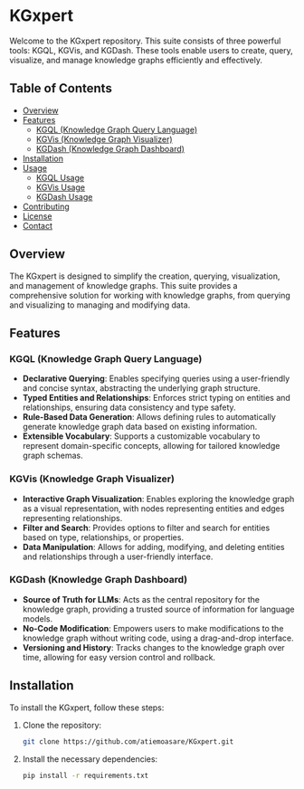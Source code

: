 # KGxpert

Welcome to the KGxpert repository. This suite consists of three powerful tools: KGQL, KGVis, and KGDash. These tools enable users to create, query, visualize, and manage knowledge graphs efficiently and effectively.

## Table of Contents
- [Overview](#overview)
- [Features](#features)
  - [KGQL (Knowledge Graph Query Language)](#kgql-knowledge-graph-query-language)
  - [KGVis (Knowledge Graph Visualizer)](#kgvis-knowledge-graph-visualizer)
  - [KGDash (Knowledge Graph Dashboard)](#kgdash-knowledge-graph-dashboard)
- [Installation](#installation)
- [Usage](#usage)
  - [KGQL Usage](#kgql-usage)
  - [KGVis Usage](#kgvis-usage)
  - [KGDash Usage](#kgdash-usage)
- [Contributing](#contributing)
- [License](#license)
- [Contact](#contact)

## Overview

The KGxpert is designed to simplify the creation, querying, visualization, and management of knowledge graphs. This suite provides a comprehensive solution for working with knowledge graphs, from querying and visualizing to managing and modifying data.

## Features

### KGQL (Knowledge Graph Query Language)
- **Declarative Querying**: Enables specifying queries using a user-friendly and concise syntax, abstracting the underlying graph structure.
- **Typed Entities and Relationships**: Enforces strict typing on entities and relationships, ensuring data consistency and type safety.
- **Rule-Based Data Generation**: Allows defining rules to automatically generate knowledge graph data based on existing information.
- **Extensible Vocabulary**: Supports a customizable vocabulary to represent domain-specific concepts, allowing for tailored knowledge graph schemas.

### KGVis (Knowledge Graph Visualizer)
- **Interactive Graph Visualization**: Enables exploring the knowledge graph as a visual representation, with nodes representing entities and edges representing relationships.
- **Filter and Search**: Provides options to filter and search for entities based on type, relationships, or properties.
- **Data Manipulation**: Allows for adding, modifying, and deleting entities and relationships through a user-friendly interface.

### KGDash (Knowledge Graph Dashboard)
- **Source of Truth for LLMs**: Acts as the central repository for the knowledge graph, providing a trusted source of information for language models.
- **No-Code Modification**: Empowers users to make modifications to the knowledge graph without writing code, using a drag-and-drop interface.
- **Versioning and History**: Tracks changes to the knowledge graph over time, allowing for easy version control and rollback.

## Installation

To install the KGxpert, follow these steps:

1. Clone the repository:
    ```sh
    git clone https://github.com/atiemoasare/KGxpert.git
    ```

2. Install the necessary dependencies:
    ```sh
    pip install -r requirements.txt
    ```
